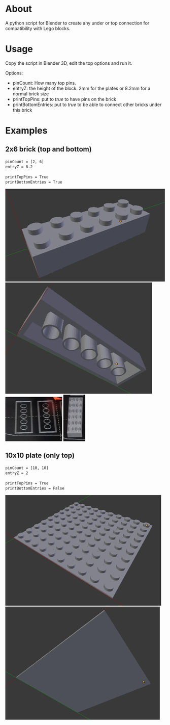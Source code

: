 # About

A python script for Blender to create any under or top connection for compatibility with Lego blocks.

# Usage

Copy the script in Blender 3D, edit the top options and run it.

Options:
- pinCount: How many top pins.
- entryZ: the height of the block. 2mm for the plates or 8.2mm for a normal brick size
- printTopPins: put to *true* to have pins on the brick
- printBottomEntries: put to *true* to be able to connect other bricks under this brick

# Examples

## 2x6 brick (top and bottom)
```
pinCount = [2, 6]
entryZ = 8.2

printTopPins = True
printBottomEntries = True
```

![Thumbnail](thumbnail-2x6-true-true-top.png)
![Thumbnail](thumbnail-2x6-true-true-bottom.png)
![Thumbnail](thumbnail-2x6-true-true-printing.png)
![Thumbnail](thumbnail-2x6-true-true-done.png)

## 10x10 plate (only top)
```
pinCount = [10, 10]
entryZ = 2

printTopPins = True
printBottomEntries = False
```

![Thumbnail](thumbnail-10x10-true-false-top.png)
![Thumbnail](thumbnail-10x10-true-false-bottom.png)
